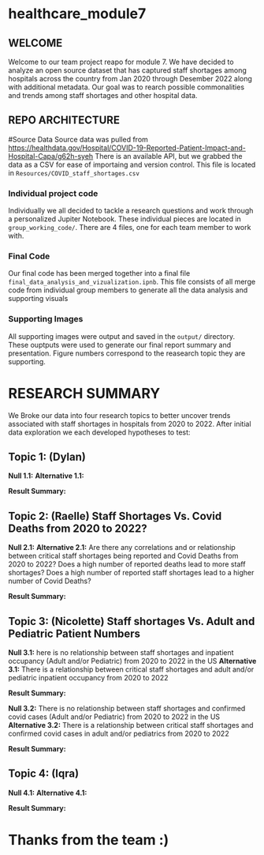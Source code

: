 # healthcare_module7

## WELCOME
Welcome to our team project reapo for module 7. We have decided to analyze an open source dataset that has captured staff shortages among hospitals across the country from Jan 2020 through Desember 2022 along with additional metadata. Our goal was to rearch possible commonalities and trends among staff shortages and other hospital data. 

## REPO ARCHITECTURE
#Source Data
Source data was pulled from https://healthdata.gov/Hospital/COVID-19-Reported-Patient-Impact-and-Hospital-Capa/g62h-syeh
There is an available API, but we grabbed the data as a CSV for ease of importaing and version control. 
This file is located in `Resources/COVID_staff_shortages.csv`

### Individual project code
Individually we all decided to tackle a research questions and work through a personalized Jupiter Notebook. These individual pieces are located in `group_working_code/`. There are 4 files, one for each team member to work with.

### Final Code
Our final code has been merged together into a final file `final_data_analysis_and_vizualization.ipnb`. This file consists of all merge code from individual group members to generate all the data analysis and supporting visuals 

### Supporting Images 
All supporting images were output and saved in the `output/` directory. These ouptputs were used to generate our final report summary and presentation. Figure numbers correspond to the reasearch topic they are supporting. 

# RESEARCH SUMMARY
We Broke our data into four research topics to better uncover trends associated with staff shortages in hospitals from 2020 to 2022. After initial data exploration we each developed hypotheses to test:

## Topic 1: (Dylan) 

__Null 1.1:__ 
__Alternative 1.1:__ 

__Result Summary:__ 

## Topic 2: (Raelle) Staff Shortages Vs. Covid Deaths from 2020 to 2022?

__Null 2.1:__ 
__Alternative 2.1:__ Are there any correlations and or relationship between critical staff shortages being reported and Covid Deaths from 2020 to 2022?
                        Does a high number of reported deaths lead to more staff shortages?
                        Does a high number of reported staff shortages lead to a higher number of Covid Deaths?

__Result Summary:__ 

## Topic 3: (Nicolette) Staff shortages Vs. Adult and Pediatric Patient Numbers

__Null 3.1:__ here is no relationship between staff shortages and inpatient occupancy (Adult and/or Pediatric) from 2020 to 2022 in the US
__Alternative 3.1:__ There is a relationship between critical staff shortages and adult and/or pediatric inpatient occupancy from 2020 to 2022

__Result Summary:__ 

__Null 3.2:__ There is no relationship between staff shortages and confirmed covid cases (Adult and/or Pediatric) from 2020 to 2022 in the US
__Alternative 3.2:__ There is a relationship between critical staff shortages and confirmed covid cases in adult and/or pediatrics from 2020 to 2022

__Result Summary:__


## Topic 4: (Iqra)

__Null 4.1:__ 
__Alternative 4.1:__ 

__Result Summary:__ 


# Thanks from the team :)

